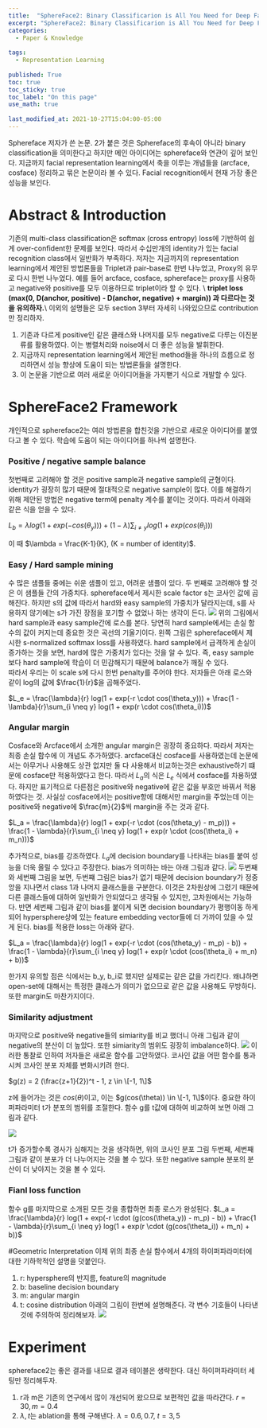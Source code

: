 ```yaml
---
title:  "SphereFace2: Binary Classificarion is All You Need for Deep Face Recognition"
excerpt: "SphereFace2: Binary Classificarion is All You Need for Deep Face Recognition"
categories:
  - Paper & Knowledge
  
tags:
  - Representation Learning 
 
published: True
toc: true
toc_sticky: true
toc_label: "On this page"
use_math: true
    
last_modified_at: 2021-10-27T15:04:00-05:00
---
```


Sphereface 저자가 쓴 논문. 2가 붙은 것은 Sphereface의 후속이 아니라 binary classification을 의미한다고 하지만 메인 아이디어는 sphereface와 연관이 깊어 보인다.
지금까지 facial representation learning에서 축을 이루는 개념들을 (arcface, cosface) 정리하고 묶은 논문이라 볼 수 있다. Facial recognition에서 현재 가장 좋은 
성능을 보인다. 

# Abstract & Introduction
기존의 multi-class classification은 softmax (cross entropy) loss에 기반하여 쉽게 over-confident한 문제를 보인다. 따라서 수십만개의 identity가 있는 facial 
recognition class에서 일반화가 부족하다. 저자는 지금까지의 representation learning에서 제안된 방법론들을 Triplet과 pair-base로 한번 나누었고, Proxy의 유무로 다시 한번 나누었다. 
예를 들어 arcface, cosface, sphereface는 proxy를 사용하고 negative와 positive를 모두 이용하므로 triplet이라 할 수 있다. \ 
**triplet loss (max(0, D(anchor, positive) - D(anchor, negative) + margin)) 과 다르다는 것을 유의하자.**\ 
이외의 설명들은 모두 section 3부터 자세히 나와있으므로 contribution만 정리하자. 

1. 기존과 다르게 positive인 같은 클래스와 나머지를 모두 negative로 다루는 이진분류를 활용하였다. 이는 병렬처리와 noise에서 더 좋은 성능을 발휘한다.
2. 지금까지 representation learning에서 제안된 method들을 하나의 흐름으로 정리하면서 성능 향상에 도움이 되는 방법론들을 설명한다.
3. 이 논문을 기반으로 여러 새로운 아이디어들을 가지뻗기 식으로 개발할 수 있다. 

# SphereFace2 Framework
개인적으로 sphereface2는 여러 방법론을 합친것을 기반으로 새로운 아이디어를 붙였다고 볼 수 있다. 학습에 도움이 되는 아이디어를 하나씩 설명한다.
### Positive / negative sample balance
첫번째로 고려해야 할 것은 positive sample과 negative sample의 균형이다. identity가 굉장히 많기 때문에 절대적으로 negative sample이 많다.
이를 해결하기 위해 제안된 방법은 negative term에 penalty 계수를 붙이는 것이다. 따라서 아래와 같은 식을 얻을 수 있다. 

$L_b = \lambda log(1 + exp(-cos(\theta_y))) + (1 - \lambda)\sum_{i \neq y} log(1 + exp(cos(\theta_i)))$

이 때 $\lambda = \frac{K-1}{K}, (K = number of identity)$. 

### Easy / Hard sample mining
수 많은 샘플들 중에는 쉬운 샘플이 있고, 어려운 샘플이 있다. 두 번째로 고려해야 할 것은 이 샘플들 간의 가중치다. sphereface에서 제시한 scale factor s는 코사인 값에 곱해진다. 
하지만 s의 값에 따라서 hard와 easy sample의 가중치가 달라지는데, s를 사용하지 않기에는 s가 가진 장점을 포기할 수 없었나 하는 생각이 든다. 
![](/assets/images/2021-10-27-SphereFace2/1.JPG)
위의 그림에서 hard sample과 easy sample간에 로스를 본다. 당연히 hard sample에서는 손실 함수의 값이 커지는데 중요한 것은 곡선의 기울기이다. 
왼쪽 그림은 sphereface에서 제시한 s-normalized softmax loss를 사용하였다. hard sample에서 급격하게 손실이 증가하는 것을 보면, hard에 많은 가중치가 있다는 것을 알 수 있다.
즉, easy sample보다 hard sample에 학습이 더 민감해지기 때문에 balance가 깨질 수 있다. \
따라서 우리는 이 scale s에 다시 한번 penalty를 주어야 한다. 저자들은 아래 로스와 같이 log의 값에 $\frac{1}{r}$을 곱해주었다.

$L_e = \frac{\lambda}{r} log(1 + exp(-r \cdot cos(\theta_y))) + \frac{1 - \lambda}{r}\sum_{i \neq y} log(1 + exp(r \cdot cos(\theta_i)))$

### Angular margin
Cosface와 Arcface에서 소개한 angular margin은 굉장히 중요하다. 따라서 저자는 최종 손실 함수에 이 개념도 추가하였다. arcface대신 cosface를 사용하였는데 논문에서는 
아무거나 사용해도 상관 없지만 둘 다 사용해서 비교하는것은 exhaustive하기 떄문에 cosface만 적용하였다고 한다. 따라서 $L_a$의 식은 $L_e$ 식에서 cosface를 차용하였다. 하지만 표기적으로 다른점은 positive와 
negative에 같은 값을 부호만 바꿔서 적용하였다는 것. 사실상 cosface에서는 positive항에 대해서만 margin을 주었는데 이는 positive와 negative에 $\frac{m}{2}$씩 margin을 주는 것과 같다.

$L_a = \frac{\lambda}{r} log(1 + exp(-r \cdot (cos(\theta_y) - m_p))) + \frac{1 - \lambda}{r}\sum_{i \neq y} log(1 + exp(r \cdot (cos(\theta_i) + m_n)))$

추가적으로, bias를 강조하였다. $L_a$에 decision boundary를 나타내는 bias를 붙여 성능을 더욱 올릴 수 있다고 주장한다. bias가 의미하는 바는 아래 그림과 같다.
![](/assets/images/2021-10-27-SphereFace2/2.JPG) 
두번째와 세번째 그림을 보면, 두번쨰 그림은 bias가 없기 때문에 decision boundary가 정중앙을 지나면서 class 1과 나머지 클래스들을 구분한다. 이것은 2차원상에 그렸기 때문에 
다른 클래스들에 대하여 일반화가 안되었다고 생각될 수 있지만, 고차원에서는 가능하다. 반면 세번째 그림과 같이 bias를 붙이게 되면 decision boundary가 평행이동 하게 되어 hypersphere상에 있는
feature embedding vector들에 더 가까이 있을 수 있게 된다. bias를 적용한 loss는 아래와 같다. 

$L_a = \frac{\lambda}{r} log(1 + exp(-r \cdot (cos(\theta_y) - m_p) - b)) + \frac{1 - \lambda}{r}\sum_{i \neq y} log(1 + exp(r \cdot (cos(\theta_i) + m_n) + b))$

한가지 유의할 점은 식에서는 b_y, b_i로 했지만 실제로는 같은 값을 가리킨다. 왜냐하면 open-set에 대해서는 특정한 클래스가 의미가 없으므로 같은 값을 사용해도 무방하다. 또한 margin도 마찬가지이다. 

### Similarity adjustment
마지막으로 positive와 negative들의 simiarity를 비교 했더니 아래 그림과 같이 negative의 분산이 더 높았다. 또한 simiarity의 범위도 굉장히 imbalance하다. 
![](/assets/images/2021-10-27-SphereFace2/3.JPG)
이러한 통찰로 인하여 저자들은 새로운 함수를 고안하였다. 코사인 값을 어떤 함수를 통과시켜 코사인 분포 자체를 변화시키려 한다. 

$g(z) = 2 (\frac{z+1}{2})^t - 1, z \in \[-1, 1\]$

z에 들어가는 것은 $cos(\theta)$이고, 이는 $g(cos(\theta)) \in \[-1, 1\]$이다. 중요한 하이퍼파라미터 t가 분포의 범위를 조절한다. 함수 g를 t값에 대하여 비교하여 보면 아래 그림과 같다.

![](/assets/images/2021-10-27-SphereFace2/4.JPG)

t가 증가할수록 경사가 심해지는 것을 생각하면, 위의 코사인 분포 그림 두번째, 세번째 그림과 같이 분포가 더 나누어지는 것을 볼 수 있다. 또한 negative sample 분포의 분산이 더 낮아지는 것을 볼 수 있다.

### Fianl loss function
함수 g를 마지막으로 소개된 모든 것을 종합하면 최종 로스가 완성된다.
$L_a = \frac{\lambda}{r} log(1 + exp(-r \cdot (g(cos(\theta_y)) - m_p) - b)) + \frac{1 - \lambda}{r}\sum_{i \neq y} log(1 + exp(r \cdot (g(cos(\theta_i)) + m_n) + b))$

#Geometric Interpretation
이제 위의 최종 손실 함수에서 4개의 하이퍼파라미터에 대한 기하학적인 설명을 덧붙인다.
1. r: hypersphere의 반지름, feature의 magnitude
2. b: baseline decision boundary
3. m: angular margin
4. t: cosine distribution
아래의 그림이 한번에 설명해준다. 각 변수 기호들이 나타낸 것에 주의하여 정리해보자.
![](/assets/images/2021-10-27-SphereFace2/5.JPG)

# Experiment
sphereface2는 좋은 결과를 내므로 결과 테이블은 생략한다. 대신 하이퍼파라미터 세팅만 정리해두자.
1. r과 m은 기존의 연구에서 많이 개선되어 왔으므로 보편적인 값을 따라간다. $r=30, m=0.4$
2. $\lambda, t$는 ablation을 통해 구해낸다. $\lambda=0.6, 0.7$, $t = 3, 5$


